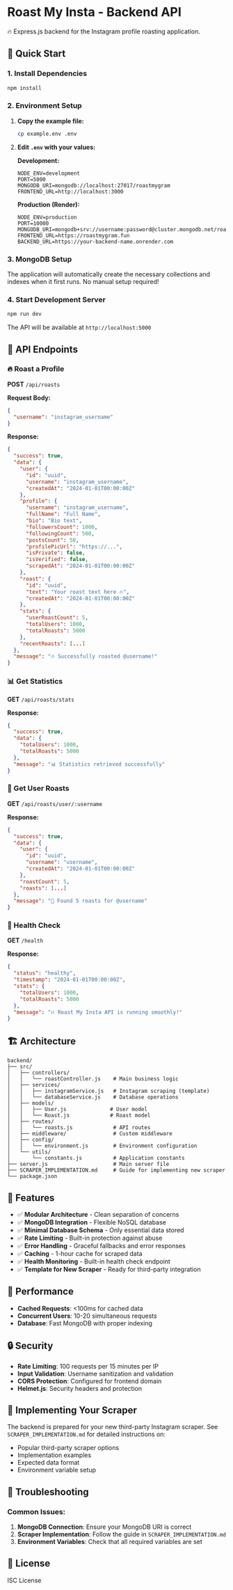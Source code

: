 # Roast My Insta - Backend API

🔥 Express.js backend for the Instagram profile roasting application.

## 🚀 Quick Start

### 1. Install Dependencies
```bash
npm install
```

### 2. Environment Setup

1. **Copy the example file:**
   ```bash
   cp example.env .env
   ```

2. **Edit `.env` with your values:**

   **Development:**
   ```env
   NODE_ENV=development
   PORT=5000
   MONGODB_URI=mongodb://localhost:27017/roastmygram
   FRONTEND_URL=http://localhost:3000
   ```

   **Production (Render):**
   ```env
   NODE_ENV=production
   PORT=10000
   MONGODB_URI=mongodb+srv://username:password@cluster.mongodb.net/roastmygram
   FRONTEND_URL=https://roastmygram.fun
   BACKEND_URL=https://your-backend-name.onrender.com
   ```

### 3. MongoDB Setup
The application will automatically create the necessary collections and indexes when it first runs. No manual setup required!

### 4. Start Development Server
```bash
npm run dev
```

The API will be available at `http://localhost:5000`

## 📡 API Endpoints

### 🔥 Roast a Profile
**POST** `/api/roasts`

**Request Body:**
```json
{
  "username": "instagram_username"
}
```

**Response:**
```json
{
  "success": true,
  "data": {
    "user": {
      "id": "uuid",
      "username": "instagram_username",
      "createdAt": "2024-01-01T00:00:00Z"
    },
    "profile": {
      "username": "instagram_username",
      "fullName": "Full Name",
      "bio": "Bio text",
      "followersCount": 1000,
      "followingCount": 500,
      "postsCount": 50,
      "profilePicUrl": "https://...",
      "isPrivate": false,
      "isVerified": false,
      "scrapedAt": "2024-01-01T00:00:00Z"
    },
    "roast": {
      "id": "uuid",
      "text": "Your roast text here 🔥",
      "createdAt": "2024-01-01T00:00:00Z"
    },
    "stats": {
      "userRoastCount": 5,
      "totalUsers": 1000,
      "totalRoasts": 5000
    },
    "recentRoasts": [...]
  },
  "message": "🔥 Successfully roasted @username!"
}
```

### 📊 Get Statistics
**GET** `/api/roasts/stats`

**Response:**
```json
{
  "success": true,
  "data": {
    "totalUsers": 1000,
    "totalRoasts": 5000
  },
  "message": "📊 Statistics retrieved successfully"
}
```

### 📝 Get User Roasts
**GET** `/api/roasts/user/:username`

**Response:**
```json
{
  "success": true,
  "data": {
    "user": {
      "id": "uuid",
      "username": "username",
      "createdAt": "2024-01-01T00:00:00Z"
    },
    "roastCount": 5,
    "roasts": [...]
  },
  "message": "📝 Found 5 roasts for @username"
}
```

### 🏥 Health Check
**GET** `/health`

**Response:**
```json
{
  "status": "healthy",
  "timestamp": "2024-01-01T00:00:00Z",
  "stats": {
    "totalUsers": 1000,
    "totalRoasts": 5000
  },
  "message": "🔥 Roast My Insta API is running smoothly!"
}
```

## 🏗️ Architecture

```
backend/
├── src/
│   ├── controllers/
│   │   └── roastController.js    # Main business logic
│   ├── services/
│   │   ├── instagramService.js   # Instagram scraping (template)
│   │   └── databaseService.js    # Database operations
│   ├── models/
│   │   ├── User.js              # User model
│   │   └── Roast.js             # Roast model
│   ├── routes/
│   │   └── roasts.js             # API routes
│   ├── middleware/               # Custom middleware
│   ├── config/
│   │   └── environment.js        # Environment configuration
│   └── utils/
│       └── constants.js          # Application constants
├── server.js                     # Main server file
├── SCRAPER_IMPLEMENTATION.md     # Guide for implementing new scraper
└── package.json
```

## 🔧 Features

- ✅ **Modular Architecture** - Clean separation of concerns
- ✅ **MongoDB Integration** - Flexible NoSQL database
- ✅ **Minimal Database Schema** - Only essential data stored
- ✅ **Rate Limiting** - Built-in protection against abuse
- ✅ **Error Handling** - Graceful fallbacks and error responses
- ✅ **Caching** - 1-hour cache for scraped data
- ✅ **Health Monitoring** - Built-in health check endpoint
- ✅ **Template for New Scraper** - Ready for third-party integration

## 🚀 Performance

- **Cached Requests**: <100ms for cached data
- **Concurrent Users**: 10-20 simultaneous requests
- **Database**: Fast MongoDB with proper indexing

## 🔒 Security

- **Rate Limiting**: 100 requests per 15 minutes per IP
- **Input Validation**: Username sanitization and validation
- **CORS Protection**: Configured for frontend domain
- **Helmet.js**: Security headers and protection

## 🔧 Implementing Your Scraper

The backend is prepared for your new third-party Instagram scraper. See `SCRAPER_IMPLEMENTATION.md` for detailed instructions on:

- Popular third-party scraper options
- Implementation examples
- Expected data format
- Environment variable setup

## 🐛 Troubleshooting

### Common Issues:

1. **MongoDB Connection**: Ensure your MongoDB URI is correct
2. **Scraper Implementation**: Follow the guide in `SCRAPER_IMPLEMENTATION.md`
3. **Environment Variables**: Check that all required variables are set

## 📝 License

ISC License 